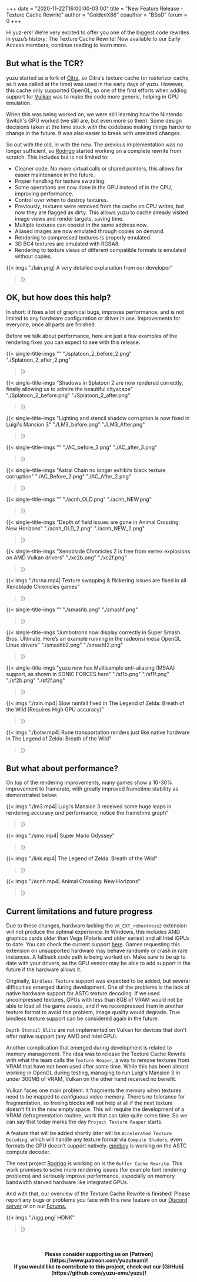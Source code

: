 +++
date = "2020-11-22T16:00:00-03:00"
title = "New Feature Release - Texture Cache Rewrite"
author = "GoldenX86"
coauthor = "BSoD"
forum = 0
+++

Hi yuz-ers! We’re very excited to offer you one of the biggest code rewrites in yuzu’s history: The Texture Cache Rewrite! Now available to our Early Access members, continue reading to learn more.

<!--more-->

## But what is the TCR?

yuzu started as a fork of [Citra](https://github.com/citra-emu/citra), so Citra's texture cache (or rasterizer cache, as it was called at the time) was used in the early days of yuzu. However, this cache only supported OpenGL, so one of the first efforts when adding support for [Vulkan](https://yuzu-emu.org/entry/yuzu-vulkan/) was to make the code more generic, helping in GPU emulation.

When this was being worked on, we were still learning how the Nintendo Switch's GPU worked (we still are, but even more so then). Some design decisions taken at the time stuck with the codebase making things harder to change in the future. It was also easier to break with unrelated changes.

So out with the old, in with the new. The previous implementation was no longer sufficient, so [Rodrigo](https://github.com/ReinUsesLisp) started working on a complete rewrite from scratch. This includes but is not limited to:

- Cleaner code. No more virtual calls or shared pointers, this allows for easier maintenance in the future.
- Proper handling for texture swizzling.
- Some operations are now done in the GPU instead of in the CPU, improving performance.
- Control over when to destroy textures.
- Previously, textures were removed from the cache on CPU writes, but now they are flagged as dirty. This allows yuzu to cache already visited image views and render targets, saving time.
- Multiple textures can coexist in the same address now.
- Aliased images are now emulated through copies on demand.
- Rendering to compressed textures is properly emulated.
- 3D BC4 textures are emulated with RGBA8.
- Rendering to texture views of different compatible formats is emulated without copies.

{{< imgs
    "./lain.png| A very detailed explanation from our developer"
  >}}

## OK, but how does this help?

In short: it fixes a lot of graphical bugs, improves performance, and is not limited to any hardware configuration or driver in use. Improvements for everyone, once all parts are finished.

Before we talk about performance, here are just a few examples of the rendering fixes you can expect to see with this release:

{{< single-title-imgs
    ""
    "./splatoon_2_before_2.png"
    "./Splatoon_2_after_2.png"
  >}}

{{< single-title-imgs
    "Shadows in Splatoon 2 are now rendered correctly, finally allowing us to admire the beautiful cityscape"
    "./Splatoon_2_before.png"
    "./Splatoon_2_after.png"
  >}}

{{< single-title-imgs
    "Lighting and stencil shadow corruption is now fixed in Luigi's Mansion 3"
    "./LM3_before.png"
    "./LM3_After.png"
  >}}

{{< single-title-imgs
    ""
    "./AC_before_3.png"
    "./AC_after_3.png"
  >}}

{{< single-title-imgs
    "Astral Chain no longer exhibits black texture corruption"
    "./AC_Before_2.png"
    "./AC_After_2.png"
  >}}
 
{{< single-title-imgs
    ""
    "./acnh_OLD.png"
    "./acnh_NEW.png"
  >}}
 
{{< single-title-imgs
    "Depth of field issues are gone in Animal Crossing: New Horizons"
    "./acnh_OLD_2.png"
    "./acnh_NEW_2.png"
  >}}

{{< single-title-imgs
    "Xenoblade Chronicles 2 is free from vertex explosions on AMD Vulkan drivers"
    "./xc2b.png"
    "./xc2f.png"
  >}}
  
{{< imgs
    "./torna.mp4| Texture swapping & flickering issues are fixed in all Xenoblade Chronicles games"
  >}}
  
{{< single-title-imgs
    ""
    "./smashb.png"
    "./smashf.png"
  >}}  

{{< single-title-imgs
    "Jumbotrons now display correctly in Super Smash Bros. Ultimate. Here’s an example running in the radeonsi mesa OpenGL Linux drivers"
    "./smashb2.png"
    "./smashf2.png"
  >}}

{{< single-title-imgs
    "yuzu now has Multisample anti-aliasing (MSAA) support, as shown in SONIC FORCES here"
    "./sf1b.png"
    "./sf1f.png"
    "./sf2b.png"
    "./sf2f.png"
  >}}
  
{{< imgs
    "./rain.mp4| Slow rainfall fixed in The Legend of Zelda: Breath of the Wild (Requires High GPU accuracy)"
  >}}
  
{{< imgs
    "./botw.mp4| Rune transportation renders just like native hardware in The Legend of Zelda: Breath of the Wild"
  >}}
  
## But what about performance?

On top of the rendering improvements, many games show a 10-30% improvement to framerate, with greatly improved frametime stability as demonstrated below:
  
{{< imgs
    "./lm3.mp4| Luigi’s Mansion 3 received some huge leaps in rendering accuracy *and* performance, notice the frametime graph"
  >}}

{{< imgs
    "./smo.mp4| Super Mario Odyssey"
  >}}

{{< imgs
    "./link.mp4| The Legend of Zelda: Breath of the Wild"
  >}}

{{< imgs
    "./acnh.mp4| Animal Crossing: New Horizons"
  >}}

## Current limitations and future progress

Due to these changes, hardware lacking the `VK_EXT_robustness2` extension will not produce the optimal experience. In Windows, this includes AMD graphics cards older than Vega (Polaris and older series) and all Intel iGPUs to date. You can check the current support [here](http://vulkan.gpuinfo.org/listdevicescoverage.php?extension=VK_EXT_robustness2&platform=windows). Games requesting this extension on unsupported hardware may behave randomly or crash in rare instances. A fallback code path is being worked on. Make sure to be up to date with your drivers, as the GPU vendor may be able to add support in the future if the hardware allows it.

Originally, `Bindless Texture` support was expected to be added, but several difficulties emerged during development. One of the problems is the lack of native hardware support for ASTC texture decoding. If we used uncompressed textures, GPUs with less than 8GB of VRAM would not be able to load all the game assets, and if we recompressed them in another texture format to avoid this problem, image quality would degrade. True bindless texture support can be considered again in the future.

`Depth Stencil Blits` are not implemented on Vulkan for devices that don't offer native support (any AMD and Intel GPU).

Another complication that emerged during development is related to memory management. The idea was to release the Texture Cache Rewrite with what the team calls the `Texture Reaper`, a way to remove textures from VRAM that have not been used after some time. While this has been almost working in OpenGL during testing, managing to run Luigi's Mansion 3 in under 300MB of VRAM, Vulkan on the other hand received no benefit.

Vulkan faces one main problem: it fragments the memory when textures need to be mapped to *contiguous* video memory. There’s no tolerance for fragmentation, so freeing blocks will not help at all if the next texture doesn’t fit in the new empty space. This will require the development of a VRAM defragmentation routine, work that can take quite some time. So we can say that today marks the day `Project Texture Reaper` starts.

A feature that will be added shortly later will be `Accelerated Texture Decoding`, which will handle any texture format via `Compute Shaders`, even formats the GPU doesn’t support natively. [epicboy](https://github.com/ameerj) is working on the ASTC compute decoder.

The next project [Rodrigo](https://github.com/ReinUsesLisp) is working on is the `Buffer Cache Rewrite`. This work promises to solve more rendering issues (for example font rendering problems) and seriously improve performance, especially on memory bandwidth starved hardware like integrated GPUs.

And with that, our overview of the Texture Cache Rewrite is finished! Please report any bugs or problems you face with this new feature on our [Discord server](https://discord.gg/u77vRWY) or on our [Forums.](https://community.citra-emu.org/c/yuzu-support/)

{{< imgs
    "./ugg.png| HONK"
  >}}

&nbsp;
<h4 style="text-align:center;">
<b>Please consider supporting us on [Patreon](https://www.patreon.com/yuzuteam)!<br>
If you would like to contribute to this project, check out our [GitHub](https://github.com/yuzu-emu/yuzu)!</b>
</h4>
